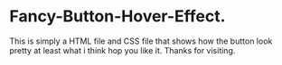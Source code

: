 # Fancy-Button-Hover-Effect.

This is simply a HTML file and CSS file that shows how the button look pretty at least what i think hop you like it. Thanks for visiting.
